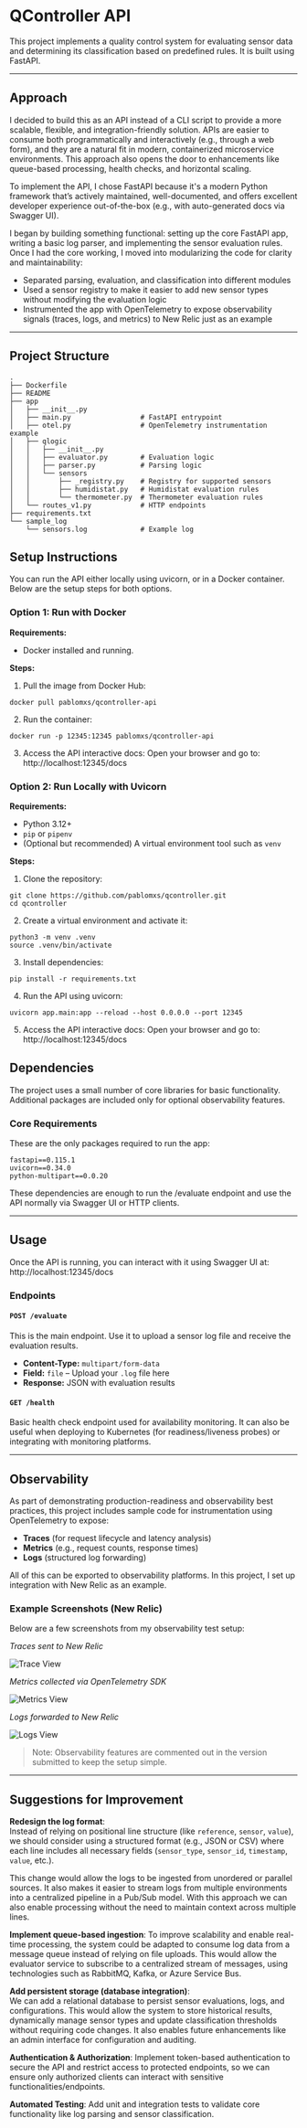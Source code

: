 # QController API

This project implements a quality control system for evaluating sensor data and determining its classification based on predefined rules. It is built using FastAPI.

---

## Approach

I decided to build this as an API instead of a CLI script to provide a more scalable, flexible, and integration-friendly solution. APIs are easier to consume both programmatically and interactively (e.g., through a web form), and they are a natural fit in modern, containerized microservice environments. This approach also opens the door to enhancements like queue-based processing, health checks, and horizontal scaling.

To implement the API, I chose FastAPI because it's a modern Python framework that’s actively maintained, well-documented, and offers excellent developer experience out-of-the-box (e.g., with auto-generated docs via Swagger UI).

I began by building something functional: setting up the core FastAPI app, writing a basic log parser, and implementing the sensor evaluation rules. Once I had the core working, I moved into modularizing the code for clarity and maintainability:
- Separated parsing, evaluation, and classification into different modules
- Used a sensor registry to make it easier to add new sensor types without modifying the evaluation logic
- Instrumented the app with OpenTelemetry to expose observability signals (traces, logs, and metrics) to New Relic just as an example

---

## Project Structure
```
.
├── Dockerfile
├── README
├── app
│   ├── __init__.py
│   ├── main.py                 # FastAPI entrypoint
│   ├── otel.py                 # OpenTelemetry instrumentation example
│   ├── qlogic
│   │   ├── __init__.py
│   │   ├── evaluator.py        # Evaluation logic
│   │   ├── parser.py           # Parsing logic
│   │   └── sensors
│   │       ├── _registry.py    # Registry for supported sensors
│   │       ├── humidistat.py   # Humidistat evaluation rules
│   │       └── thermometer.py  # Thermometer evaluation rules
│   └── routes_v1.py            # HTTP endpoints
├── requirements.txt
└── sample_log
    └── sensors.log             # Example log
```

## Setup Instructions

You can run the API either locally using uvicorn, or in a Docker container. Below are the setup steps for both options.

### Option 1: Run with Docker

**Requirements:**
- Docker installed and running.

**Steps:**

1. Pull the image from Docker Hub:
```
docker pull pablomxs/qcontroller-api
```
2. Run the container:
```
docker run -p 12345:12345 pablomxs/qcontroller-api
```
3. Access the API interactive docs:
Open your browser and go to: http://localhost:12345/docs

### Option 2: Run Locally with Uvicorn

**Requirements:**
- Python 3.12+
- `pip` or `pipenv`
- (Optional but recommended) A virtual environment tool such as `venv`

**Steps:**
1. Clone the repository:
```
git clone https://github.com/pablomxs/qcontroller.git
cd qcontroller
```
2. Create a virtual environment and activate it:
```
python3 -m venv .venv
source .venv/bin/activate
```
3. Install dependencies:
```
pip install -r requirements.txt
```
4. Run the API using uvicorn:
```
uvicorn app.main:app --reload --host 0.0.0.0 --port 12345
```
5. Access the API interactive docs:
Open your browser and go to: http://localhost:12345/docs

## Dependencies

The project uses a small number of core libraries for basic functionality. Additional packages are included only for optional observability features.

### Core Requirements

These are the only packages required to run the app:

```
fastapi==0.115.1
uvicorn==0.34.0
python-multipart==0.0.20
```

These dependencies are enough to run the /evaluate endpoint and use the API normally via Swagger UI or HTTP clients.

---

## Usage

Once the API is running, you can interact with it using Swagger UI at: http://localhost:12345/docs


### Endpoints

#### `POST /evaluate`

This is the main endpoint. Use it to upload a sensor log file and receive the evaluation results.

- **Content-Type:** `multipart/form-data`
- **Field:** `file` – Upload your `.log` file here
- **Response:** JSON with evaluation results

#### `GET /health`

Basic health check endpoint used for availability monitoring. It can also be useful when deploying to Kubernetes (for readiness/liveness probes) or integrating with monitoring platforms.

---

## Observability

As part of demonstrating production-readiness and observability best practices, this project includes sample code for instrumentation using OpenTelemetry to expose:

- **Traces** (for request lifecycle and latency analysis)
- **Metrics** (e.g., request counts, response times)
- **Logs** (structured log forwarding)

All of this can be exported to observability platforms. In this project, I set up integration with New Relic as an example.

### Example Screenshots (New Relic)

Below are a few screenshots from my observability test setup:

*Traces sent to New Relic*

![Trace View](docs/screenshots/traces.jpg)

*Metrics collected via OpenTelemetry SDK*

![Metrics View](docs/screenshots/metrics.jpg)

*Logs forwarded to New Relic*

![Logs View](docs/screenshots/logs.jpg)

> Note: Observability features are commented out in the version submitted to keep the setup simple.

---

## Suggestions for Improvement

**Redesign the log format**:  
Instead of relying on positional line structure (like `reference`, `sensor`, `value`), we should consider using a structured format (e.g., JSON or CSV) where each line includes all necessary fields (`sensor_type`, `sensor_id`, `timestamp`, `value`, etc.).

This change would allow the logs to be ingested from unordered or parallel sources. It also makes it easier to stream logs from multiple environments into a centralized pipeline in a Pub/Sub model. With this approach we can also enable processing without the need to maintain context across multiple lines.

**Implement queue-based ingestion**:
To improve scalability and enable real-time processing, the system could be adapted to consume log data from a message queue instead of relying on file uploads. This would allow the evaluator service to subscribe to a centralized stream of messages, using technologies such as RabbitMQ, Kafka, or Azure Service Bus.

**Add persistent storage (database integration)**:  
We can add a relational database to persist sensor evaluations, logs, and configurations. This would allow the system to store historical results, dynamically manage sensor types and update classification thresholds without requiring code changes. It also enables future enhancements like an admin interface for configuration and auditing.

**Authentication & Authorization**:
Implement token-based authentication to secure the API and restrict access to protected endpoints, so we can ensure only authorized clients can interact with sensitive functionalities/endpoints.

**Automated Testing**:
Add unit and integration tests to validate core functionality like log parsing and sensor classification.
